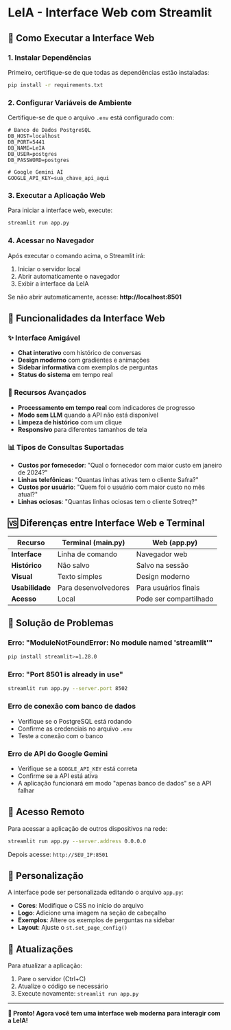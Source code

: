 # LeIA - Interface Web com Streamlit

## 🚀 Como Executar a Interface Web

### 1. Instalar Dependências

Primeiro, certifique-se de que todas as dependências estão instaladas:

```bash
pip install -r requirements.txt
```

### 2. Configurar Variáveis de Ambiente

Certifique-se de que o arquivo `.env` está configurado com:

```env
# Banco de Dados PostgreSQL
DB_HOST=localhost
DB_PORT=5441
DB_NAME=LeIA
DB_USER=postgres
DB_PASSWORD=postgres

# Google Gemini AI
GOOGLE_API_KEY=sua_chave_api_aqui
```

### 3. Executar a Aplicação Web

Para iniciar a interface web, execute:

```bash
streamlit run app.py
```

### 4. Acessar no Navegador

Após executar o comando acima, o Streamlit irá:

1. Iniciar o servidor local
2. Abrir automaticamente o navegador
3. Exibir a interface da LeIA

Se não abrir automaticamente, acesse: **http://localhost:8501**

## 🎯 Funcionalidades da Interface Web

### ✨ Interface Amigável
- **Chat interativo** com histórico de conversas
- **Design moderno** com gradientes e animações
- **Sidebar informativa** com exemplos de perguntas
- **Status do sistema** em tempo real

### 🔧 Recursos Avançados
- **Processamento em tempo real** com indicadores de progresso
- **Modo sem LLM** quando a API não está disponível
- **Limpeza de histórico** com um clique
- **Responsivo** para diferentes tamanhos de tela

### 📊 Tipos de Consultas Suportadas
- **Custos por fornecedor**: "Qual o fornecedor com maior custo em janeiro de 2024?"
- **Linhas telefônicas**: "Quantas linhas ativas tem o cliente Safra?"
- **Custos por usuário**: "Quem foi o usuário com maior custo no mês atual?"
- **Linhas ociosas**: "Quantas linhas ociosas tem o cliente Sotreq?"

## 🆚 Diferenças entre Interface Web e Terminal

| Recurso | Terminal (main.py) | Web (app.py) |
|---------|-------------------|--------------|
| **Interface** | Linha de comando | Navegador web |
| **Histórico** | Não salvo | Salvo na sessão |
| **Visual** | Texto simples | Design moderno |
| **Usabilidade** | Para desenvolvedores | Para usuários finais |
| **Acesso** | Local | Pode ser compartilhado |

## 🔧 Solução de Problemas

### Erro: "ModuleNotFoundError: No module named 'streamlit'"
```bash
pip install streamlit>=1.28.0
```

### Erro: "Port 8501 is already in use"
```bash
streamlit run app.py --server.port 8502
```

### Erro de conexão com banco de dados
- Verifique se o PostgreSQL está rodando
- Confirme as credenciais no arquivo `.env`
- Teste a conexão com o banco

### Erro de API do Google Gemini
- Verifique se a `GOOGLE_API_KEY` está correta
- Confirme se a API está ativa
- A aplicação funcionará em modo "apenas banco de dados" se a API falhar

## 📱 Acesso Remoto

Para acessar a aplicação de outros dispositivos na rede:

```bash
streamlit run app.py --server.address 0.0.0.0
```

Depois acesse: `http://SEU_IP:8501`

## 🎨 Personalização

A interface pode ser personalizada editando o arquivo `app.py`:

- **Cores**: Modifique o CSS no início do arquivo
- **Logo**: Adicione uma imagem na seção de cabeçalho
- **Exemplos**: Altere os exemplos de perguntas na sidebar
- **Layout**: Ajuste o `st.set_page_config()`

## 🔄 Atualizações

Para atualizar a aplicação:

1. Pare o servidor (Ctrl+C)
2. Atualize o código se necessário
3. Execute novamente: `streamlit run app.py`

---

**🎉 Pronto! Agora você tem uma interface web moderna para interagir com a LeIA!**

